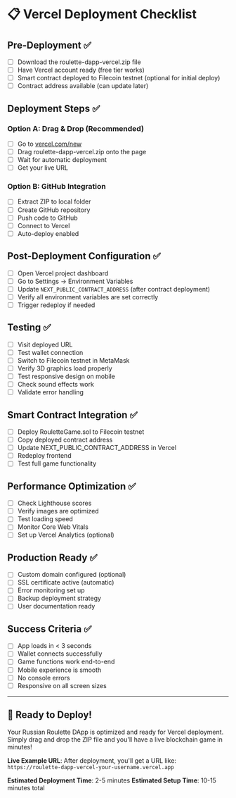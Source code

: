 # 📋 Vercel Deployment Checklist

## Pre-Deployment ✅

- [ ] Download the roulette-dapp-vercel.zip file
- [ ] Have Vercel account ready (free tier works)
- [ ] Smart contract deployed to Filecoin testnet (optional for initial deploy)
- [ ] Contract address available (can update later)

## Deployment Steps ✅

### Option A: Drag & Drop (Recommended)
- [ ] Go to [vercel.com/new](https://vercel.com/new)
- [ ] Drag roulette-dapp-vercel.zip onto the page
- [ ] Wait for automatic deployment
- [ ] Get your live URL

### Option B: GitHub Integration
- [ ] Extract ZIP to local folder
- [ ] Create GitHub repository
- [ ] Push code to GitHub
- [ ] Connect to Vercel
- [ ] Auto-deploy enabled

## Post-Deployment Configuration ✅

- [ ] Open Vercel project dashboard
- [ ] Go to Settings → Environment Variables
- [ ] Update `NEXT_PUBLIC_CONTRACT_ADDRESS` (after contract deployment)
- [ ] Verify all environment variables are set correctly
- [ ] Trigger redeploy if needed

## Testing ✅

- [ ] Visit deployed URL
- [ ] Test wallet connection
- [ ] Switch to Filecoin testnet in MetaMask
- [ ] Verify 3D graphics load properly
- [ ] Test responsive design on mobile
- [ ] Check sound effects work
- [ ] Validate error handling

## Smart Contract Integration ✅

- [ ] Deploy RouletteGame.sol to Filecoin testnet
- [ ] Copy deployed contract address
- [ ] Update NEXT_PUBLIC_CONTRACT_ADDRESS in Vercel
- [ ] Redeploy frontend
- [ ] Test full game functionality

## Performance Optimization ✅

- [ ] Check Lighthouse scores
- [ ] Verify images are optimized
- [ ] Test loading speed
- [ ] Monitor Core Web Vitals
- [ ] Set up Vercel Analytics (optional)

## Production Ready ✅

- [ ] Custom domain configured (optional)
- [ ] SSL certificate active (automatic)
- [ ] Error monitoring set up
- [ ] Backup deployment strategy
- [ ] User documentation ready

## Success Criteria ✅

- [ ] App loads in < 3 seconds
- [ ] Wallet connects successfully
- [ ] Game functions work end-to-end
- [ ] Mobile experience is smooth
- [ ] No console errors
- [ ] Responsive on all screen sizes

---

## 🚀 Ready to Deploy!

Your Russian Roulette DApp is optimized and ready for Vercel deployment. Simply drag and drop the ZIP file and you'll have a live blockchain game in minutes!

**Live Example URL**: After deployment, you'll get a URL like:
`https://roulette-dapp-vercel-your-username.vercel.app`

**Estimated Deployment Time**: 2-5 minutes
**Estimated Setup Time**: 10-15 minutes total
